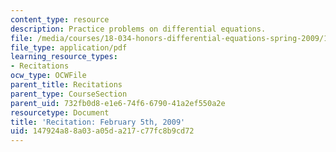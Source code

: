 ```yaml
---
content_type: resource
description: Practice problems on differential equations.
file: /media/courses/18-034-honors-differential-equations-spring-2009/147924a88a03a05da217c77fc8b9cd72_MIT18_034s09_rec01_2_5.pdf
file_type: application/pdf
learning_resource_types:
- Recitations
ocw_type: OCWFile
parent_title: Recitations
parent_type: CourseSection
parent_uid: 732fb0d8-e1e6-74f6-6790-41a2ef550a2e
resourcetype: Document
title: 'Recitation: February 5th, 2009'
uid: 147924a8-8a03-a05d-a217-c77fc8b9cd72
---
```

